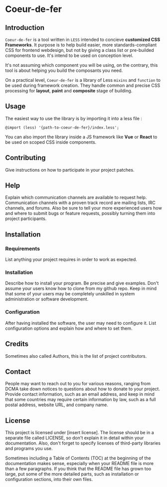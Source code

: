 # Coeur-de-fer

## Introduction

`Coeur-de-fer` is a tool written in `LESS` intended to concieve **customized CSS Frameworks**. It purpose is to help build easier, more standards-compliant CSS for frontend webdesign, but not by giving a class list or pre-builded components to use. It's intend to be used on conception level.

It's not assuming which component you will be using, on the contrary, this tool is about helping you build the composants you need.

On a practical level, `Coeur-de-fer` is a library of Less `mixins` and `function` to be used during framework creation. They handle common and precise CSS processing for **layout**, **paint** and **composite** stage of building.

## Usage

The easiest way to use the library is by importing it into a less file :

````less
@import (less) '{path-to-coeur-de-fer}/index.less';
````

You can also import the library inside a JS framework like **Vue** or **React** to be used on scoped CSS inside components.


## Contributing

Give instructions on how to participate in your project patches.

## Help

Explain which communication channels are available to request help. Communication channels with a proven track record are mailing lists, IRC channels, and forums. Also be sure to tell your more experienced users how and where to submit bugs or feature requests, possibly turning them into project participants.

## Installation

### Requirements

List anything your project requires in order to work as expected.

### Installation

Describe how to install your program. Be precise and give examples. Don't assume your users know how to clone from my github repo. Keep in mind that some of your users may be completely unskilled in system administration or software development.

### Configuration

After having installed the software, the user may need to configure it. List configuration options and explain how and where to set them.

## Credits

Sometimes also called Authors, this is the list of project contributors.

## Contact

People may want to reach out to you for various reasons, ranging from DCMA take down notices to questions about how to donate to your project. Provide contact information, such as an email address, and keep in mind that some countries may require certain information by law, such as a full postal address, website URL, and company name.

## License

This project is licensed under [insert license]. The license should be in a separate file called LICENSE, so don't explain it in detail within your documentation. Also, don't forget to specify licenses of third-party libraries and programs you use.

Sometimes including a Table of Contents (TOC) at the beginning of the documentation makes sense, especially when your README file is more than a few paragraphs. If you think that the README file has grown too large, put some of the more detailed parts, such as installation or configuration sections, into their own files.
